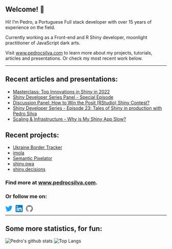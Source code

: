 ## Welcome! 👋

Hi! I’m Pedro, a Portuguese Full stack developer with over 15 years of experience on the field.

Currently working as a Front-end and R Shiny developer, moonlight practitioner of JavaScript dark arts.

Visit www.pedrocsilva.com to learn more about my projects, tutorials, articles and presentations. Or check my most recent work below.

---

## Recent articles and presentations:

<!--START_SECTION:article_feed-->
* [Masterclass: Top Innovations in Shiny in 2022](https:&#x2F;&#x2F;www.youtube.com&#x2F;watch?v&#x3D;Ml9BGSzI8CU&amp;ab_channel&#x3D;Appsilon)
* [Shiny Developer Series Panel - Special Episode](https:&#x2F;&#x2F;www.youtube.com&#x2F;watch?v&#x3D;v0hk5xteYjQ&amp;ab_channel&#x3D;ShinyDeveloperSeries)
* [Discussion Panel: How to Win the Posit (RStudio) Shiny Contest?](https:&#x2F;&#x2F;www.youtube.com&#x2F;watch?v&#x3D;Ml9BGSzI8CU&amp;ab_channel&#x3D;Appsilon)
* [Shiny Developer Series - Episode 23: Tales of Shiny in production with Pedro Silva](https:&#x2F;&#x2F;shinydevseries.com&#x2F;interview&#x2F;ep023&#x2F;)
* [Scaling &amp; Infrastructure - Why is My Shiny App Slow?](https:&#x2F;&#x2F;www.rstudio.com&#x2F;resources&#x2F;scaling-and-infrastructure-why-is-my-app-slow&#x2F;)
<!--END_SECTION:article_feed-->

## Recent projects:

<!--START_SECTION:project_feed-->
* [Ukraine Border Tracker](http:&#x2F;&#x2F;uaborder.com&#x2F;)
* [imola](https:&#x2F;&#x2F;cran.r-project.org&#x2F;web&#x2F;packages&#x2F;imola&#x2F;index.html)
* [Semantic Pixelator](https:&#x2F;&#x2F;sparktuga.shinyapps.io&#x2F;Pixelator)
* [shiny.pwa](https:&#x2F;&#x2F;cran.r-project.org&#x2F;web&#x2F;packages&#x2F;shiny.pwa&#x2F;index.html)
* [shiny.decisions](https:&#x2F;&#x2F;sparktuga.shinyapps.io&#x2F;ShinyDecisions)
<!--END_SECTION:project_feed-->

### Find more at www.pedrocsilva.com.

### Or follow me on:

[<img style="margin-right:10px" align="left" alt="twitter | Twitter" width="22px" height="22px"  src="https://raw.githubusercontent.com/pedrocoutinhosilva/pedrocoutinhosilva/master/icons/twitter.svg" />](https://twitter.com/sparktuga)
[<img style="margin-right:10px" align="left" alt="twitter | LinkedIn" width="22px" height="22px"  src="https://raw.githubusercontent.com/pedrocoutinhosilva/pedrocoutinhosilva/master/icons/linkedin.svg" />](https://www.linkedin.com/in/pedrocoutinhosilva/)
[<img style="margin-right:10px" align="left" alt="github | Github" width="22px"  height="22px"  src="https://raw.githubusercontent.com/pedrocoutinhosilva/pedrocoutinhosilva/master/icons/github.svg" />](https://github.com/pedrocoutinhosilva)
</br>

---

## Some more statistics, for fun:

![Pedro's github stats](https://github-readme-stats.pedrocoutinhosilva.vercel.app/api?username=pedrocoutinhosilva&theme=graywhite&show_icons=true&count_private=true&hide=contribs,issues,prs) ![Top Langs](https://github-readme-stats.pedrocoutinhosilva.vercel.app/api/top-langs/?username=pedrocoutinhosilva&theme=graywhite&layout=compact)
